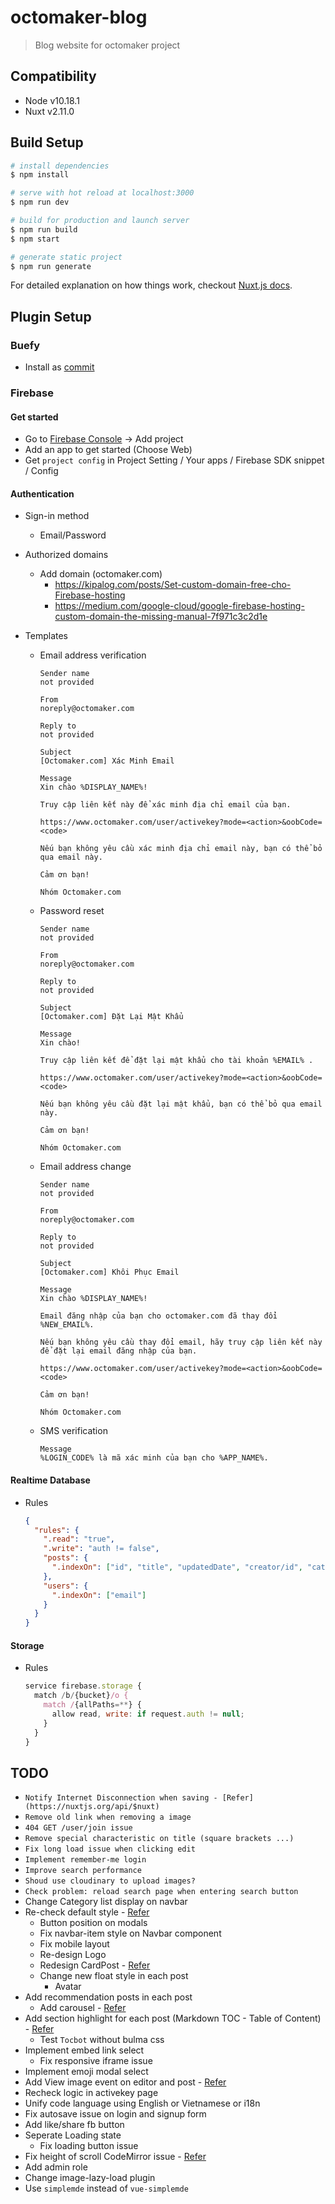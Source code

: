 # octomaker-blog

> Blog website for octomaker project

## Compatibility

- Node v10.18.1
- Nuxt v2.11.0

## Build Setup

```bash
# install dependencies
$ npm install

# serve with hot reload at localhost:3000
$ npm run dev

# build for production and launch server
$ npm run build
$ npm start

# generate static project
$ npm run generate
```

For detailed explanation on how things work, checkout [Nuxt.js docs](https://nuxtjs.org).

## Plugin Setup

### Buefy

- Install as [commit](https://github.com/pdthang/octomaker-blog/commit/81030cb4f8779d8d84a6f3f5566c0c71c6d2f70b)

### Firebase

#### Get started

- Go to [Firebase Console](https://console.firebase.google.com/) -> Add project
- Add an app to get started (Choose Web)
- Get `project config` in Project Setting / Your apps / Firebase SDK snippet / Config

#### Authentication

- Sign-in method
  - Email/Password
- Authorized domains
  - Add domain (octomaker.com)
    - https://kipalog.com/posts/Set-custom-domain-free-cho-Firebase-hosting
    - https://medium.com/google-cloud/google-firebase-hosting-custom-domain-the-missing-manual-7f971c3c2d1e
- Templates

  - Email address verification

    ```
    Sender name
    not provided

    From
    noreply@octomaker.com

    Reply to
    not provided

    Subject
    [Octomaker.com] Xác Minh Email

    Message
    Xin chào %DISPLAY_NAME%!

    Truy cập liên kết này để xác minh địa chỉ email của bạn.

    https://www.octomaker.com/user/activekey?mode=<action>&oobCode=<code>

    Nếu bạn không yêu cầu xác minh địa chỉ email này, bạn có thể bỏ qua email này.

    Cảm ơn bạn!

    Nhóm Octomaker.com
    ```

  - Password reset

    ```
    Sender name
    not provided

    From
    noreply@octomaker.com

    Reply to
    not provided

    Subject
    [Octomaker.com] Đặt Lại Mật Khẩu

    Message
    Xin chào!

    Truy cập liên kết để đặt lại mật khẩu cho tài khoản %EMAIL% .

    https://www.octomaker.com/user/activekey?mode=<action>&oobCode=<code>

    Nếu bạn không yêu cầu đặt lại mật khẩu, bạn có thể bỏ qua email này.

    Cảm ơn bạn!

    Nhóm Octomaker.com
    ```

  - Email address change

    ```
    Sender name
    not provided

    From
    noreply@octomaker.com

    Reply to
    not provided

    Subject
    [Octomaker.com] Khôi Phục Email

    Message
    Xin chào %DISPLAY_NAME%!

    Email đăng nhập của bạn cho octomaker.com đã thay đổi %NEW_EMAIL%.

    Nếu bạn không yêu cầu thay đổi email, hãy truy cập liên kết này để đặt lại email đăng nhập của bạn.

    https://www.octomaker.com/user/activekey?mode=<action>&oobCode=<code>

    Cảm ơn bạn!

    Nhóm Octomaker.com
    ```

  - SMS verification

    ```
    Message
    %LOGIN_CODE% là mã xác minh của bạn cho %APP_NAME%.
    ```

#### Realtime Database

- Rules

  ```json
  {
    "rules": {
      ".read": "true",
      ".write": "auth != false",
      "posts": {
        ".indexOn": ["id", "title", "updatedDate", "creator/id", "category"]
      },
      "users": {
        ".indexOn": ["email"]
      }
    }
  }
  ```

#### Storage

- Rules

  ```js
  service firebase.storage {
    match /b/{bucket}/o {
      match /{allPaths=**} {
        allow read, write: if request.auth != null;
      }
    }
  }
  ```

## TODO

- `Notify Internet Disconnection when saving - [Refer](https://nuxtjs.org/api/$nuxt)`
- `Remove old link when removing a image`
- `404 GET /user/join issue`
- `Remove special characteristic on title (square brackets ...)`
- `Fix long load issue when clicking edit`
- `Implement remember-me login`
- `Improve search performance`
- `Shoud use cloudinary to upload images?`
- `Check problem: reload search page when entering search button`
- Change Category list display on navbar
- Re-check default style - [Refer](https://dev.to/overscoremedia/use-bulma-and-fontawesome-5-with-nuxt-js-11le)
  - Button position on modals
  - Fix navbar-item style on Navbar component
  - Fix mobile layout
  - Re-design Logo
  - Redesign CardPost - [Refer](https://www.hackster.io/)
  - Change new float style in each post
    - Avatar
- Add recommendation posts in each post
  - Add carousel - [Refer](https://buefy.org/documentation/carousel/)
- Add section highlight for each post (Markdown TOC - Table of Content) - [Refer](https://www.jqueryscript.net/blog/best-table-contents-plugins.html)
  - Test `Tocbot` without bulma css
- Implement embed link select
  - Fix responsive iframe issue
- Implement emoji modal select
- Add View image event on editor and post - [Refer](https://codemirror.net/doc/manual.html#events)
- Recheck logic in activekey page
- Unify code language using English or Vietnamese or i18n
- Fix autosave issue on login and signup form
- Add like/share fb button
- Seperate Loading state
  - Fix loading button issue
- Fix height of scroll CodeMirror issue - [Refer](https://github.com/sparksuite/simplemde-markdown-editor/blob/master/src/css/simplemde.css)
- Add admin role
- Change image-lazy-load plugin
- Use `simplemde` instead of `vue-simplemde`